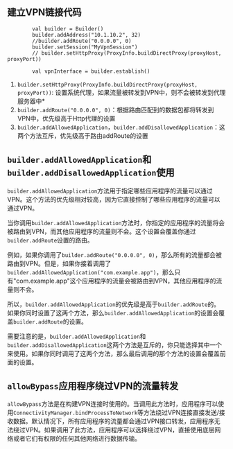 ## 建立VPN链接代码
```
        val builder = Builder()
        builder.addAddress("10.1.10.2", 32)
        //builder.addRoute("0.0.0.0", 0)
        builder.setSession("MyVpnSession")
        // builder.setHttpProxy(ProxyInfo.buildDirectProxy(proxyHost, proxyPort))

        val vpnInterface = builder.establish()
```

1. `builder.setHttpProxy(ProxyInfo.buildDirectProxy(proxyHost, proxyPort))`: 设置系统代理，如果流量被转发到VPN中，则不会被转发到代理服务器中*
2.  `builder.addRoute("0.0.0.0", 0)`：根据路由匹配到的数据包都将转发到VPN中，优先级高于Http代理的设置
3.  `builder.addAllowedApplication`，`builder.addDisallowedApplication`：这两个方法互斥，优先级高于路由addRoute的设置

## `builder.addAllowedApplication`和`builder.addDisallowedApplication`使用
`builder.addAllowedApplication`方法用于指定哪些应用程序的流量可以通过VPN。这个方法的优先级相对较高，因为它直接控制了哪些应用程序的流量可以通过VPN。

当你调用`builder.addAllowedApplication`方法时，你指定的应用程序的流量将会被路由到VPN，而其他应用程序的流量则不会。这个设置会覆盖你通过`builder.addRoute`设置的路由。

例如，如果你调用了`builder.addRoute("0.0.0.0", 0)`，那么所有的流量都会被路由到VPN。但是，如果你接着调用了`builder.addAllowedApplication("com.example.app")`，那么只有"com.example.app"这个应用程序的流量会被路由到VPN，其他应用程序的流量则不会。

所以，`builder.addAllowedApplication`的优先级是高于`builder.addRoute`的。如果你同时设置了这两个方法，那么`builder.addAllowedApplication`的设置会覆盖`builder.addRoute`的设置。

需要注意的是，`builder.addAllowedApplication`和`builder.addDisallowedApplication`这两个方法是互斥的，你只能选择其中一个来使用。如果你同时调用了这两个方法，那么最后调用的那个方法的设置会覆盖前面的设置。

## `allowBypass`应用程序绕过VPN的流量转发
`allowBypass`方法是在构建VPN连接时使用的。当调用此方法时，应用程序可以使用`ConnectivityManager.bindProcessToNetwork`等方法绕过VPN连接直接发送/接收数据。默认情况下，所有应用程序的流量都会通过VPN接口转发，应用程序无法绕过VPN。如果调用了此方法，应用程序可以选择绕过VPN，直接使用底层网络或者它们有权限的任何其他网络进行数据传输。